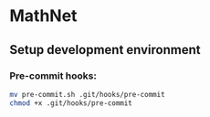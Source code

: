 # MathNet
## Setup development environment
### Pre-commit hooks:
```bash
mv pre-commit.sh .git/hooks/pre-commit
chmod +x .git/hooks/pre-commit
```